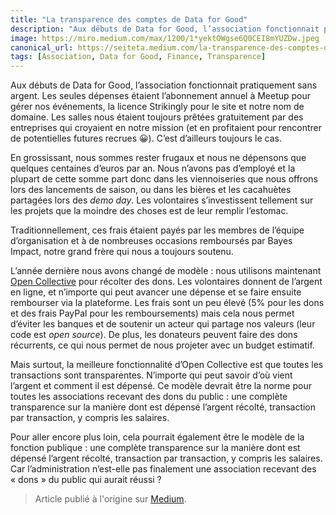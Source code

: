 ```yaml
---
title: "La transparence des comptes de Data for Good"
description: "Aux débuts de Data for Good, l’association fonctionnait pratiquement sans argent. "
image: https://miro.medium.com/max/1200/1*yektOWgse6Q0CEI8mYUZDw.jpeg
canonical_url: https://seiteta.medium.com/la-transparence-des-comptes-de-data-for-good-60a713cae4d9
tags: [Association, Data for Good, Finance, Transparence]
---
```


Aux débuts de Data for Good, l’association fonctionnait pratiquement sans argent. Les seules dépenses étaient l’abonnement annuel à Meetup pour gérer nos événements, la licence Strikingly pour le site et notre nom de domaine. Les salles nous étaient toujours prêtées gratuitement par des entreprises qui croyaient en notre mission (et en profitaient pour rencontrer de potentielles futures recrues 😀). C’est d’ailleurs toujours le cas.

En grossissant, nous sommes rester frugaux et nous ne dépensons que quelques centaines d’euros par an. Nous n’avons pas d’employé et la plupart de cette somme part donc dans les viennoiseries que nous offrons lors des lancements de saison, ou dans les bières et les cacahuètes partagées lors des _demo day_. Les volontaires s’investissent tellement sur les projets que la moindre des choses est de leur remplir l’estomac.

Traditionnellement, ces frais étaient payés par les membres de l’équipe d’organisation et à de nombreuses occasions remboursés par Bayes Impact, notre grand frère qui nous a toujours soutenu.

L’année dernière nous avons changé de modèle : nous utilisons maintenant [Open Collective](https://opencollective.com/data_for_good/) pour récolter des dons. Les volontaires donnent de l’argent en ligne, et n’importe qui peut avancer une dépense et se faire ensuite rembourser via la plateforme. Les frais sont un peu élevé (5% pour les dons et des frais PayPal pour les remboursements) mais cela nous permet d’éviter les banques et de soutenir un acteur qui partage nos valeurs (leur code est _open source_). De plus, les donateurs peuvent faire des dons récurrents, ce qui nous permet de nous projeter avec un budget estimatif.

Mais surtout, la meilleure fonctionnalité d’Open Collective est que toutes les transactions sont transparentes. N’importe qui peut savoir d’où vient l’argent et comment il est dépensé. Ce modèle devrait être la norme pour toutes les associations recevant des dons du public : une complète transparence sur la manière dont est dépensé l’argent récolté, transaction par transaction, y compris les salaires.

Pour aller encore plus loin, cela pourrait également être le modèle de la fonction publique : une complète transparence sur la manière dont est dépensé l’argent récolté, transaction par transaction, y compris les salaires. Car l’administration n’est-elle pas finalement une association recevant des « dons » du public qui aurait réussi ?

> Article publié à l'origine sur [Medium](https://seiteta.medium.com/la-transparence-des-comptes-de-data-for-good-60a713cae4d9).
